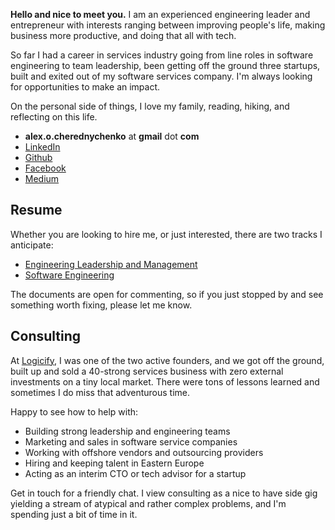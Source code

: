 **Hello and nice to meet you.** I am an experienced engineering leader and entrepreneur 
with interests ranging between improving people's life, making business more 
productive, and doing that all with tech.

So far I had a career in services industry going from line roles in software engineering
to team leadership, been getting off the ground three startups, built and exited out of my software services 
company. I'm always looking for opportunities to make an impact. 

On the personal side of things, I love my family, reading, hiking, and reflecting on this life.

* **alex.o.cherednychenko** at **gmail** dot **com**
* [LinkedIn](https://www.linkedin.com/in/alexandercherednichenko/)
* [Github](https://github.com/lexaux)
* [Facebook](https://www.facebook.com/lexaux)
* [Medium](https://medium.com/@lexaux)

## Resume

Whether you are looking to hire me, or just interested, there are two tracks I anticipate: 

* [Engineering Leadership and Management](https://docs.google.com/document/d/1itWIwHYUlxGa0qP2VDAvMPZA9hjU_R00D6ES5je1Y08/edit#)
* [Software Engineering](https://docs.google.com/document/d/1tyH_jeOm9-XTKYIPrxEHNpMrre_TPDXSveZtwFVvF18/edit#)

The documents are open for commenting, so if you just stopped by and see something worth
fixing, please let me know. 

## Consulting

At [Logicify](https://clutch.co/profile/logicify#summary), I was one of the two active founders, and we got off the ground, 
built up and sold a 40-strong services business with zero external investments on a tiny 
local market. There were tons of lessons learned and sometimes I do miss that adventurous time.

Happy to see how to help with: 

* Building strong leadership and engineering teams
* Marketing and sales in software service companies
* Working with offshore vendors and outsourcing providers 
* Hiring and keeping talent in Eastern Europe
* Acting as an interim CTO or tech advisor for a startup

Get in touch for a friendly chat. I view consulting as a nice to have side gig 
yielding a stream of atypical and rather complex problems, and I'm spending 
just a bit of time in it.